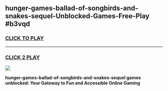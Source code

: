 
## hunger-games-ballad-of-songbirds-and-snakes-sequel-Unblocked-Games-Free-Play #b3vqd
<h3>
<a href="https://us.freeplayer.one?title=hunger-games-ballad-of-songbirds-and-snakes-sequel&ref=9M">CLICK TO PLAY</a></h3>
<hr>

<h3>
<a href="https://us.freeplayer.one?title=hunger-games-ballad-of-songbirds-and-snakes-sequel&ref=9M">CLICK 2 PLAY</a>
  
</h3>

<a href="https://us.freeplayer.one?title=hunger-games-ballad-of-songbirds-and-snakes-sequel&ref=9M"><img src="https://clearcache.store/games.png"></a>


**hunger-games-ballad-of-songbirds-and-snakes-sequel games unblocked: Your Gateway to Fun and Accessible Online Gaming**
